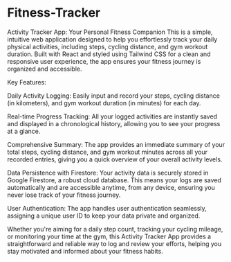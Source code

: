 # Fitness-Tracker
Activity Tracker App: Your Personal Fitness Companion
This is a simple, intuitive web application designed to help you effortlessly track your daily physical activities, including steps, cycling distance, and gym workout duration. Built with React and styled using Tailwind CSS for a clean and responsive user experience, the app ensures your fitness journey is organized and accessible.

Key Features:

Daily Activity Logging: Easily input and record your steps, cycling distance (in kilometers), and gym workout duration (in minutes) for each day.

Real-time Progress Tracking: All your logged activities are instantly saved and displayed in a chronological history, allowing you to see your progress at a glance.

Comprehensive Summary: The app provides an immediate summary of your total steps, cycling distance, and gym workout minutes across all your recorded entries, giving you a quick overview of your overall activity levels.

Data Persistence with Firestore: Your activity data is securely stored in Google Firestore, a robust cloud database. This means your logs are saved automatically and are accessible anytime, from any device, ensuring you never lose track of your fitness journey.

User Authentication: The app handles user authentication seamlessly, assigning a unique user ID to keep your data private and organized.

Whether you're aiming for a daily step count, tracking your cycling mileage, or monitoring your time at the gym, this Activity Tracker App provides a straightforward and reliable way to log and review your efforts, helping you stay motivated and informed about your fitness habits.
